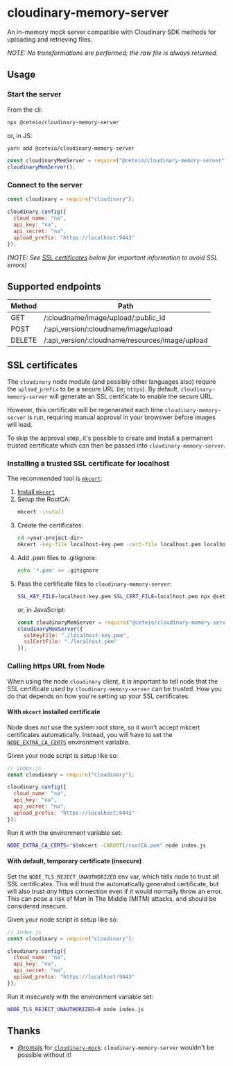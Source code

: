 # cloudinary-memory-server

An in-memory mock server compatible with Cloudinary SDK methods for uploading
and retrieving files.

_NOTE: No transformations are performed; the raw file is always returned._

## Usage

### Start the server

From the cli:

```sh
npx @ceteio/cloudinary-memory-server
```

or, in JS:

```sh
yarn add @ceteio/cloudinary-memory-server
```

```javascript
const cloudinaryMemServer = require("@ceteio/cloudinary-memory-server");
cloudinaryMemServer();
```

### Connect to the server

```javascript
const cloudinary = require("cloudinary");

cloudinary.config({
  cloud_name: "na",
  api_key: "na",
  api_secret: "na",
  upload_prefix: "https://localhost:9443"
});
```

_(NOTE: See [SSL certificates](#ssl-certificates) below for important information to avoid SSL errors)_

## Supported endpoints

| Method | Path                                            |
| ------ | ----------------------------------------------- |
| GET    | /:cloudname/image/upload/:public_id             |
| POST   | /:api_version/:cloudname/image/upload           |
| DELETE | /:api_version/:cloudname/resources/image/upload |

## SSL certificates

The `cloudinary` node module (and possibly other languages also) require the
`upload_prefix` to be a secure URL (ie; `https`). By default,
`cloudinary-memory-server` will generate an SSL certificate to enable the secure
URL.

However, this certificate will be regenerated each time
`cloudinary-memory-server` is run, requiring manual approval in your browswer
before images will load.

To skip the approval step, it's possible to create and install a permanent
trusted certificate which can then be passed into `cloudinary-memory-server`.

### Installing a trusted SSL certificate for localhost

The recommended tool is [`mkcert`](https://github.com/FiloSottile/mkcert):

1. [Install `mkcert`](https://github.com/FiloSottile/mkcert#installation)
2. Setup the RootCA:
   ```sh
   mkcert -install
   ```
3. Create the certificates:
   ```sh
   cd <your-project-dir>
   mkcert -key-file localhost-key.pem -cert-file localhost.pem localhost 127.0.0.1 ::1
   ```
4. Add .pem files to .gitignore:
   ```sh
   echo '*.pem' >> .gitignore
   ```
5. Pass the certificate files to `cloudinary-memory-server`:
   ```sh
   SSL_KEY_FILE=localhost-key.pem SSL_CERT_FILE=localhost.pem npx @ceteio/cloudinary-memory-server
   ```
   or, in JavaScript:
   ```javascript
   const cloudinaryMemServer = require("@ceteio/cloudinary-memory-server");
   cloudinaryMemServer({
     sslKeyFile: "./localhost-key.pem",
     sslCertFile: "./localhost.pem"
   });
   ```

### Calling https URL from Node

When using the node `cloudinary` client, it is important to tell node that the
SSL certificate used by `cloudinary-memory-server` can be trusted. How you do
that depends on how you're setting up your SSL certificates.

#### With `mkcert` installed certificate

Node does not use the system root store, so it won't accept mkcert certificates
automatically. Instead, you will have to set the
[`NODE_EXTRA_CA_CERTS`](https://nodejs.org/api/cli.html#cli_node_extra_ca_certs_file)
environment variable.

Given your node script is setup like so:

```javascript
// index.js
const cloudinary = require("cloudinary");

cloudinary.config({
  cloud_name: "na",
  api_key: "na",
  api_secret: "na",
  upload_prefix: "https://localhost:9443"
});
```

Run it with the environment variable set:

```sh
NODE_EXTRA_CA_CERTS="$(mkcert -CAROOT)/rootCA.pem" node index.js
```

#### With default, temporary certificate (insecure)

Set the `NODE_TLS_REJECT_UNAUTHORIZED` env var, which tells node to trust _all_
SSL certificates. This will trust the automatically generated certificate, but
will also trust _any_ https connection even if it would normally throw an error.
This can pose a risk of Man In The Middle (MITM) attacks, and should be
considered insecure.

Given your node script is setup like so:

```javascript
// index.js
const cloudinary = require("cloudinary");

cloudinary.config({
  cloud_name: "na",
  api_key: "na",
  api_secret: "na",
  upload_prefix: "https://localhost:9443"
});
```

Run it insecurely with the environment variable set:

```sh
NODE_TLS_REJECT_UNAUTHORIZED=0 node index.js
```

## Thanks

- [@romajs](https://github.com/romajs) for
  [`cloudinary-mock`](https://github.com/romajs/cloudinary-mock):
  `cloudinary-memory-server` wouldn't be possible without it!
